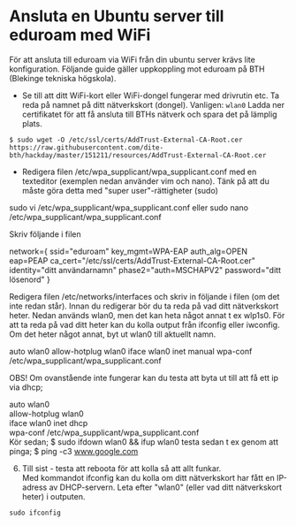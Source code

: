 # Ansluta en Ubuntu server till eduroam med WiFi

För att ansluta till eduroam via WiFi från din ubuntu server krävs lite konfiguration. Följande guide gäller uppkoppling mot eduroam på BTH (Blekinge tekniska högskola).

+ Se till att ditt WiFi-kort eller WiFi-dongel fungerar med drivrutin etc.
Ta reda på namnet på ditt nätverkskort (dongel). Vanligen: `wlan0`
Ladda ner certifikatet för att få ansluta till BTHs nätverk och spara det på lämplig plats.

`$ sudo wget -O /etc/ssl/certs/AddTrust-External-CA-Root.cer https://raw.githubusercontent.com/dite-bth/hackday/master/151211/resources/AddTrust-External-CA-Root.cer`

+ Redigera filen /etc/wpa_supplicant/wpa_supplicant.conf med en texteditor (exemplen nedan använder vim och nano). Tänk på att du måste göra detta med "super user"-rättigheter (sudo)

sudo vi /etc/wpa_supplicant/wpa_supplicant.conf
eller
sudo nano /etc/wpa_supplicant/wpa_supplicant.conf

Skriv följande i filen

network={
ssid="eduroam"
key_mgmt=WPA-EAP
auth_alg=OPEN
eap=PEAP
ca_cert="/etc/ssl/certs/AddTrust-External-CA-Root.cer"
identity="ditt användarnamn"
phase2="auth=MSCHAPV2"
password="ditt lösenord"
}

Redigera filen /etc/networks/interfaces och skriv in följande i filen (om det inte redan står). Innan du redigerar bör du ta reda på vad ditt nätverkskort heter. Nedan används wlan0, men det kan heta något annat t ex wlp1s0. För att ta reda på vad ditt heter kan du kolla output från ifconfig eller iwconfig. Om det heter något annat, byt ut wlan0 till aktuellt namn.

auto wlan0
allow-hotplug wlan0
iface wlan0 inet manual
wpa-conf /etc/wpa_supplicant/wpa_supplicant.conf

OBS!
Om ovanstående inte fungerar kan du testa att byta ut till att få ett ip via dhcp;

auto wlan0  
allow-hotplug wlan0  
iface wlan0 inet dhcp  
wpa-conf /etc/wpa_supplicant/wpa_supplicant.conf  
Kör sedan;
$ sudo ifdown wlan0 && ifup wlan0
testa sedan t ex genom att pinga;
$ ping -c3 www.google.com

6. Till sist - testa att reboota för att kolla så att allt funkar.   
Med kommandot ifconfig kan du kolla om ditt nätverkskort har fått en IP-adress av DHCP-servern. Leta efter "wlan0" (eller vad ditt nätverkskort heter) i outputen.

`sudo ifconfig`
